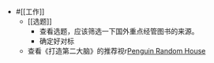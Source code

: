 - #[[工作]]
    - [[选题]]
        - 查看选题，应该筛选一下国外重点经管图书的来源。
        - 确定好对标
    - 查看《打造第二大脑》的推荐视r[Penguin Random House](https://www.penguinrandomhouse.com/)

